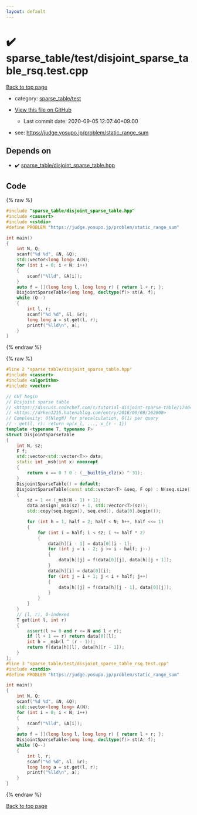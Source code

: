 ```yaml
---
layout: default
---
```


<!-- mathjax config similar to math.stackexchange -->
<script type="text/javascript" async
  src="https://cdnjs.cloudflare.com/ajax/libs/mathjax/2.7.5/MathJax.js?config=TeX-MML-AM_CHTML">
</script>
<script type="text/x-mathjax-config">
  MathJax.Hub.Config({
    TeX: { equationNumbers: { autoNumber: "AMS" }},
    tex2jax: {
      inlineMath: [ ['$','$'] ],
      processEscapes: true
    },
    "HTML-CSS": { matchFontHeight: false },
    displayAlign: "left",
    displayIndent: "2em"
  });
</script>

<script type="text/javascript" src="https://cdnjs.cloudflare.com/ajax/libs/jquery/3.4.1/jquery.min.js"></script>
<script src="https://cdn.jsdelivr.net/npm/jquery-balloon-js@1.1.2/jquery.balloon.min.js" integrity="sha256-ZEYs9VrgAeNuPvs15E39OsyOJaIkXEEt10fzxJ20+2I=" crossorigin="anonymous"></script>
<script type="text/javascript" src="../../../assets/js/copy-button.js"></script>
<link rel="stylesheet" href="../../../assets/css/copy-button.css" />


# :heavy_check_mark: sparse_table/test/disjoint_sparse_table_rsq.test.cpp

<a href="../../../index.html">Back to top page</a>

* category: <a href="../../../index.html#a966236a3b794cca2d3eef6875f0f6b3">sparse_table/test</a>
* <a href="{{ site.github.repository_url }}/blob/master/sparse_table/test/disjoint_sparse_table_rsq.test.cpp">View this file on GitHub</a>
    - Last commit date: 2020-09-05 12:07:40+09:00


* see: <a href="https://judge.yosupo.jp/problem/static_range_sum">https://judge.yosupo.jp/problem/static_range_sum</a>


## Depends on

* :heavy_check_mark: <a href="../../../library/sparse_table/disjoint_sparse_table.hpp.html">sparse_table/disjoint_sparse_table.hpp</a>


## Code

<a id="unbundled"></a>
{% raw %}
```cpp
#include "sparse_table/disjoint_sparse_table.hpp"
#include <cassert>
#include <cstdio>
#define PROBLEM "https://judge.yosupo.jp/problem/static_range_sum"

int main()
{
    int N, Q;
    scanf("%d %d", &N, &Q);
    std::vector<long long> A(N);
    for (int i = 0; i < N; i++)
    {
        scanf("%lld", &A[i]);
    }
    auto f = [](long long l, long long r) { return l + r; };
    DisjointSparseTable<long long, decltype(f)> st(A, f);
    while (Q--)
    {
        int l, r;
        scanf("%d %d", &l, &r);
        long long a = st.get(l, r);
        printf("%lld\n", a);
    }
}

```
{% endraw %}

<a id="bundled"></a>
{% raw %}
```cpp
#line 2 "sparse_table/disjoint_sparse_table.hpp"
#include <cassert>
#include <algorithm>
#include <vector>

// CUT begin
// Disjoint sparse table
// <https://discuss.codechef.com/t/tutorial-disjoint-sparse-table/17404>
// <https://drken1215.hatenablog.com/entry/2018/09/08/162600>
// Complexity: O(NlogN) for precalculation, O(1) per query
// - get(l, r): return op(x_l, ..., x_{r - 1})
template <typename T, typename F>
struct DisjointSparseTable
{
    int N, sz;
    F f;
    std::vector<std::vector<T>> data;
    static int _msb(int x) noexcept
    {
        return x == 0 ? 0 : (__builtin_clz(x) ^ 31);
    }
    DisjointSparseTable() = default;
    DisjointSparseTable(const std::vector<T> &seq, F op) : N(seq.size()), f(op)
    {
        sz = 1 << (_msb(N - 1) + 1);
        data.assign(_msb(sz) + 1, std::vector<T>(sz));
        std::copy(seq.begin(), seq.end(), data[0].begin());

        for (int h = 1, half = 2; half < N; h++, half <<= 1)
        {
            for (int i = half; i < sz; i += half * 2)
            {
                data[h][i - 1] = data[0][i - 1];
                for (int j = i - 2; j >= i - half; j--)
                {
                    data[h][j] = f(data[0][j], data[h][j + 1]);
                }
                data[h][i] = data[0][i];
                for (int j = i + 1; j < i + half; j++)
                {
                    data[h][j] = f(data[h][j - 1], data[0][j]);
                }
            }
        }
    }
    // [l, r), 0-indexed
    T get(int l, int r)
    {
        assert(l >= 0 and r <= N and l < r);
        if (l + 1 == r) return data[0][l];
        int h = _msb(l ^ (r - 1));
        return f(data[h][l], data[h][r - 1]);
    }
};
#line 3 "sparse_table/test/disjoint_sparse_table_rsq.test.cpp"
#include <cstdio>
#define PROBLEM "https://judge.yosupo.jp/problem/static_range_sum"

int main()
{
    int N, Q;
    scanf("%d %d", &N, &Q);
    std::vector<long long> A(N);
    for (int i = 0; i < N; i++)
    {
        scanf("%lld", &A[i]);
    }
    auto f = [](long long l, long long r) { return l + r; };
    DisjointSparseTable<long long, decltype(f)> st(A, f);
    while (Q--)
    {
        int l, r;
        scanf("%d %d", &l, &r);
        long long a = st.get(l, r);
        printf("%lld\n", a);
    }
}

```
{% endraw %}

<a href="../../../index.html">Back to top page</a>

